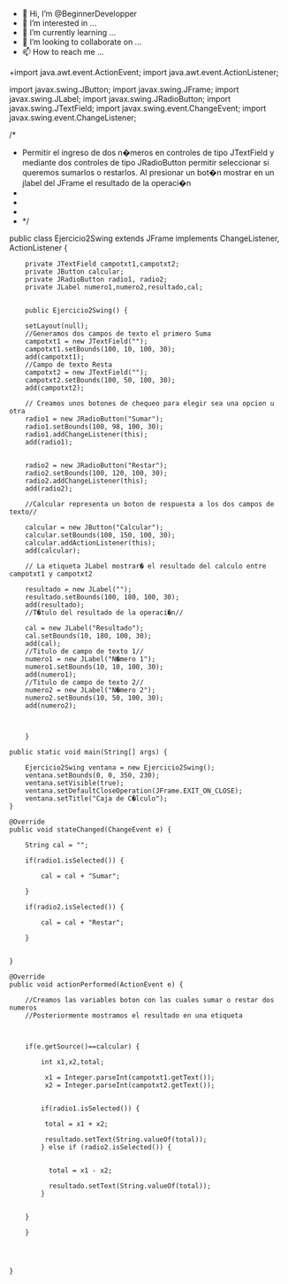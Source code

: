 - 👋 Hi, I’m @BeginnerDevelopper
- 👀 I’m interested in ...
- 🌱 I’m currently learning ...
- 💞️ I’m looking to collaborate on ...
- 📫 How to reach me ...

<!---
BeginnerDevelopper/BeginnerDevelopper is a ✨ special ✨ repository because its `README.md` (this file) appears on your GitHub profile.
You can click the Preview link to take a look at your changes.
--->
+import java.awt.event.ActionEvent;
import java.awt.event.ActionListener;

import javax.swing.JButton;
import javax.swing.JFrame;
import javax.swing.JLabel;
import javax.swing.JRadioButton;
import javax.swing.JTextField;
import javax.swing.event.ChangeEvent;
import javax.swing.event.ChangeListener;

/*
 * Permitir el ingreso de dos n�meros en controles de tipo JTextField y mediante dos controles de tipo 
JRadioButton permitir seleccionar si queremos sumarlos o restarlos. Al presionar un bot�n mostrar en un 
jlabel del JFrame el resultado de la operaci�n
 *
 *
 * 
 * */


public class Ejercicio2Swing extends JFrame implements ChangeListener, ActionListener {

		private JTextField campotxt1,campotxt2;
		private JButton calcular;
		private JRadioButton radio1, radio2;
		private JLabel numero1,numero2,resultado,cal;
	
	
		public Ejercicio2Swing() {
			
		setLayout(null);	
		//Generamos dos campos de texto el primero Suma
		campotxt1 = new JTextField("");
		campotxt1.setBounds(100, 10, 100, 30);
		add(campotxt1);
		//Campo de texto Resta
		campotxt2 = new JTextField("");
		campotxt2.setBounds(100, 50, 100, 30);
		add(campotxt2);
		
		// Creamos unos botones de chequeo para elegir sea una opcion u otra
		radio1 = new JRadioButton("Sumar");
		radio1.setBounds(100, 98, 100, 30);
		radio1.addChangeListener(this);
		add(radio1);
		
		
		radio2 = new JRadioButton("Restar");
		radio2.setBounds(100, 120, 100, 30);
		radio2.addChangeListener(this);
		add(radio2);
		
		//Calcular representa un boton de respuesta a los dos campos de texto//
		
		calcular = new JButton("Calcular");
		calcular.setBounds(100, 150, 100, 30);
		calcular.addActionListener(this);
		add(calcular);
		
		// La etiqueta JLabel mostrar� el resultado del calculo entre campotxt1 y campotxt2
		
		resultado = new JLabel("");
		resultado.setBounds(100, 180, 100, 30);
		add(resultado);
		//T�tulo del resultado de la operaci�n//
		
		cal = new JLabel("Resultado");
		cal.setBounds(10, 180, 100, 30);
		add(cal);
		//Titulo de campo de texto 1//
		numero1 = new JLabel("N�mero 1");
		numero1.setBounds(10, 10, 100, 30);
		add(numero1);
		//Titulo de campo de texto 2//
		numero2 = new JLabel("N�mero 2");
		numero2.setBounds(10, 50, 100, 30);
		add(numero2);
		
		
		
		}
	
	public static void main(String[] args) {
		
		Ejercicio2Swing ventana = new Ejercicio2Swing();	
		ventana.setBounds(0, 0, 350, 230);
		ventana.setVisible(true);
		ventana.setDefaultCloseOperation(JFrame.EXIT_ON_CLOSE);
		ventana.setTitle("Caja de C�lculo");
	}

	@Override
	public void stateChanged(ChangeEvent e) {
		
		String cal = "";
		
		if(radio1.isSelected()) {
			
			cal = cal + "Sumar";
			
		}
		
		if(radio2.isSelected()) {
			
			cal = cal + "Restar";
			
		}
		
		
	}

	@Override
	public void actionPerformed(ActionEvent e) {
		
		//Creamos las variables boton con las cuales sumar o restar dos numeros
        //Posteriormente mostramos el resultado en una etiqueta	
		
	
		
		if(e.getSource()==calcular) {
			
			int x1,x2,total;
			
			 x1 = Integer.parseInt(campotxt1.getText());
			 x2 = Integer.parseInt(campotxt2.getText());
			
			 
			if(radio1.isSelected()) {
				
			 total = x1 + x2;
			 
			 resultado.setText(String.valueOf(total));	
			} else if (radio2.isSelected()) {
				
				
			  total = x1 - x2;
			   
			  resultado.setText(String.valueOf(total));
			}
				
		
		}
		    
		}
		
		
		
		
	}
